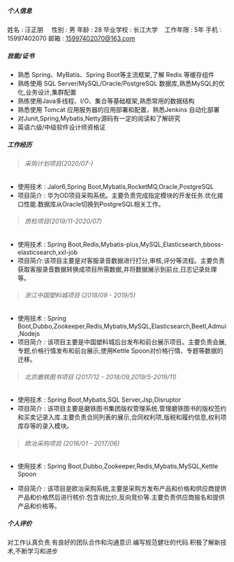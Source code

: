 ##### 个人信息

姓名 : 汪正朋  &nbsp;&nbsp;&nbsp;&nbsp;性别 : 男   年龄 : 28   毕业学校 : 长江大学 &nbsp;&nbsp; 工作年限 : 5年
        手机 : 15997402070      邮箱 : 15997402070@163.com

##### 技能/证书

- 熟悉 Spring、MyBatis、Spring Boot等主流框架,了解 Redis 等缓存组件
- 熟练使用 SQL Server/MySQL/Oracle/PostgreSQL 数据库,熟悉MySQL的优化,业务设计,集群配置
- 熟练使用Java多线程、I/O、集合等基础框架,熟悉常用的数据结构
- 熟悉使用 Tomcat 应用服务器的应用部署和配置，熟悉Jenkins 自动化部署
- 对Junit,Spring,Mybatis,Netty源码有一定的阅读和了解研究
- 英语六级/中级软件设计师资格证

##### 工作经历

> ###### 采购计划项目(2020/07-)

- 使用技术 :  Jalor6,Spring Boot,Mybatis,RocketMQ,Oracle,PostgreSQL
- 项目简介 : 华为OD项目采购系统。主要负责完成指定模块的开发任务.优化接口性能.数据库从Oracle切换到PostgreSQL相关工作。

> ###### 质检项目(2019/11-2020/07)

- 使用技术 : Spring Boot,Redis,Mybatis-plus,MySQL,Elasticsearch,bboss-elasticsearch,xxl-job
- 项目简介:该项目主要是对客服录音数据进行打分,审核,评分等流程。主要负责获取客服录音数据转换成项目所需数据,并将数据展示到前台,日志记录处理等。

> ###### 浙江中国塑料城项目 (2018/09 - 2019/5)

- 使用技术 : Spring Boot,Dubbo,Zookeeper,Redis,Mybatis,MySQL,Elasticsearch,Beetl,Admui,Nodejs
- 项目简介 : 该项目主要是中国塑料城后台发布和前台展示项目。主要负责会展,专题,价格行情发布和前台展示,使用Kettle Spoon对价格行情、专题等数据的迁移。

> ###### 北京磨铁图书项目 (2017/12 - 2018/09,2019/5-2019/11)

- 使用技术 : Spring Boot,Mybatis,SQL Server,Jsp,Disruptor
- 项目简介 : 该项目主要是磨铁图书集团版权管理系统.管理磨铁图书的版权签约和买卖记录入库.主要负责合同列表的展示,合同权利项,版税和履约信息,权利项库存等的录入模块。

> ###### 欧冶采购项目 (2016/01 - 2017/06)

- 使用技术 : Spring Boot,Dubbo,Zookeeper,Redis,Mybatis,MySQL,Kettle Spoon

- 项目简介 : 该项目是欧冶采购系统,主要是采购方发布产品和价格和供应商提供产品和价格然后进行核价.包含询比价,反向竞价等.主要负责供应商报名和提供产品和价格等。


##### 个人评价

对工作认真负责.有良好的团队合作和沟通意识.编写规范健壮的代码.积极了解新技术,不断学习和进步

